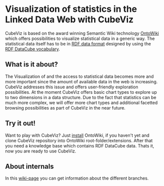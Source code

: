 # Visualization of statistics in the Linked Data Web with CubeViz

CubeViz is based on the award winning Semantic Wiki technology [OntoWiki](http://ontowiki.net/Projects/OntoWiki) which offers possibilities to visualize statistical data in a generic way. The statistical data itself has to be in [RDF data format](http://localhost/ow_cubeviz_odp/www.w3.org/RDF/) designed by using the [RDF DataCube vocabulary](http://www.w3.org/TR/vocab-data-cube/).


## What is it about?

The Visualization of and the access to statistical data becomes more and more important since the amount of available data in the web is increasing. CubeViz addresses this issue and offers user-friendly exploration possibilities. At the moment CubeViz offers basic chart types to explore up to two dimensions in a data structure. Due to the fact that statistics can be much more complex, we will offer more chart types and additional facetted browsing possibilities as part of CubeViz in the near future.


## Try it out!

Want to play with CubeViz? Just [install](https://github.com/AKSW/OntoWiki/wiki/Getting-Started-Users) OntoWiki, if you haven't yet and clone CubeViz repository into OntoWiki root-folder/extensions. After that you need a knowledge base which contains RDF DataCube data. Thats it, now you are ready to use CubeViz.


## About internals

In this [wiki-page](https://github.com/AKSW/cubeviz.ontowiki/wiki/Repository-layout) you can get information about the different branches.
